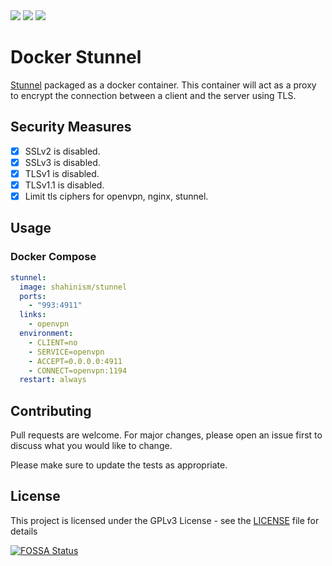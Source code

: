 <a href="https://hub.docker.com/r/shahinism/stunnel" alt="Docker Pulls">
 <img src="https://img.shields.io/docker/pulls/shahinism/stunnel"/></a>

<a href="https://hub.docker.com/r/shahinism/stunnel" alt="Docker Cloud Build">
 <img src="https://img.shields.io/docker/cloud/build/shahinism/stunnel"/></a>
<a href="https://app.fossa.io/projects/git%2Bgithub.com%2Fshahinism%2Fdocker-stunnel?ref=badge_shield" alt="FOSSA Status"><img src="https://app.fossa.io/api/projects/git%2Bgithub.com%2Fshahinism%2Fdocker-stunnel.svg?type=shield"/></a>

# Docker Stunnel

[Stunnel](https://www.stunnel.org/) packaged as a docker container. This
container will act as a proxy to encrypt the connection between a client and the
server using TLS.

## Security Measures
- [x] SSLv2 is disabled.
- [x] SSLv3 is disabled.
- [x] TLSv1 is disabled.
- [x] TLSv1.1 is disabled. 
- [x] Limit tls ciphers for openvpn, nginx, stunnel.

## Usage
### Docker Compose

```yml
stunnel:
  image: shahinism/stunnel
  ports:
    - "993:4911"
  links:
    - openvpn
  environment:
    - CLIENT=no
    - SERVICE=openvpn
    - ACCEPT=0.0.0.0:4911
    - CONNECT=openvpn:1194
  restart: always
```

## Contributing

Pull requests are welcome. For major changes, please open an issue first to
discuss what you would like to change.

Please make sure to update the tests as appropriate.

## License

This project is licensed under the GPLv3 License - see the
[LICENSE](LICENSE) file for details


[![FOSSA Status](https://app.fossa.io/api/projects/git%2Bgithub.com%2Fshahinism%2Fdocker-stunnel.svg?type=large)](https://app.fossa.io/projects/git%2Bgithub.com%2Fshahinism%2Fdocker-stunnel?ref=badge_large)